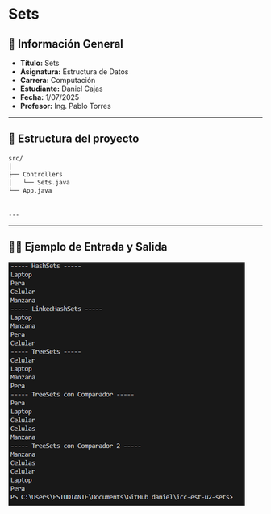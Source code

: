 # Sets

## 📌 Información General

- **Título:** Sets
- **Asignatura:** Estructura de Datos
- **Carrera:** Computación
- **Estudiante:** Daniel Cajas
- **Fecha:** 1/07/2025
- **Profesor:** Ing. Pablo Torres

---

## 🧩 Estructura del proyecto
    src/
    │
    ├── Controllers
    │   └── Sets.java
    └── App.java
    

    ---

---
## 🧑‍💻 Ejemplo de Entrada y Salida
![alt text](image.png)